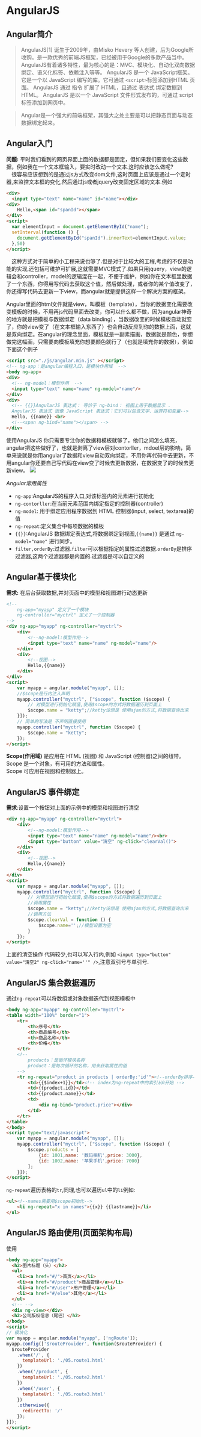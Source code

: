 # AngularJS
## Angular简介
>AngularJS[1]  诞生于2009年，由Misko Hevery 等人创建，后为Google所收购。是一款优秀的前端JS框架，已经被用于Google的多款产品当中。AngularJS有着诸多特性，最为核心的是：MVC、模块化、自动化双向数据绑定、语义化标签、依赖注入等等。
AngularJS 是一个 JavaScript框架。它是一个以 JavaScript 编写的库。它可通过 `<script>`标签添加到HTML 页面。
AngularJS 通过 指令 扩展了 HTML，且通过 表达式 绑定数据到 HTML。
AngularJS 是以一个 JavaScript 文件形式发布的，可通过 script 标签添加到网页中。

>Angular是一个强大的前端框架，其强大之处主要是可以把静态页面与动态数据绑定起来。

## Angular入门
**问题:** 平时我们看到的网页界面上面的数据都是固定，但如果我们要变化这些数据，例如我在一个文本框输入，要实时改动一个文本.这时应该怎么做呢?<br>
&emsp;很容易应该想到的是通过js方式改变dom文件,这时页面上应该是通过一个定时器,来监控文本框的变化,然后通过js或者jquery改变固定区域的文本.例如
```html
<div>
  <input type="text" name="name" id="name"></div>
<div>
    Hello,<span id="spanId"></span>
</div>
<script>
  var elementInput = document.getElementById("name");
  setInterval(function () {
    document.getElementById("spanId").innerText=elementInput.value;
  },50)
</script>
```
&emsp;这种方式对于简单的小工程来说也够了.但是对于比较大的工程,考虑的不仅是功能的实现,还包括可维护可扩展,这就需要MVC模式了.如果只用jquery，view的逻辑会和controller，model的逻辑混在一起，不便于维护，例如你在文本框里数据了一个东西，你得用写代码去获取这个值，然后做处理，或者你的某个值改变了，你还得写代码去更新一下view，而angular就是提供这样一个解决方案的框架。

Angular里面的html文件就是view，叫模板（template），当你的数据变化需要改变模板的时候，不用再js代码里面去改变，你可以什么都不做，因为angular神奇的地方就是把模板与数据绑定（data binding），当数据改变的时候模板自动就变了，你的view变了（在文本框输入东西了）也会自动反应到你的数据上面，这就是双向绑定。在angular的理念里面，模板就是一副素描画，数据就是颜色，你想做完这幅画，只需要向模板填充你想要颜色就行了（也就是填充你的数据），例如下面这个例子
```HTML
<script src="./js/angular.min.js" ></script>
<!-- ng-app：是angular编程入口，是模块作用域  -->
<body ng-app>
<div>
  <!-- ng-model：模型作用  -->
  <input type="text" name="name" ng-model="name"/>
</div>
<div>
  <!-- {{}}AngularJS 表达式： 等价于 ng-bind： 视图上用于数据显示 .
  AngularJS 表达式 很像 JavaScript 表达式：它们可以包含文字、运算符和变量-->
  Hello, {{name}} <br>
  <!--<span ng-bind="name"></span> -->
</div>
```
使用AngularJS 你只需要专注你的数据和模板就够了，他们之间怎么填充，angular把这些做好了，也就是剥离了view层对contorller，mdoel层的影响，简单来说就是你用angular了数据和view自动双向绑定，不用你再代码中去更新，不用angular你还要自己写代码在view变了时候去更新数据，在数据变了的时候去更新view。
![](./image/angular001.png)

*Angular常用属性*
* `ng-app`:AngularJS的程序入口,对该标签内的元素进行初始化
* `ng-contorller`:在当前元素范围内绑定指定的控制器(controller)
* `ng-model`:	用于绑定应用程序数据到 HTML 控制器(input, select, textarea)的值
* `ng-repeat`:定义集合中每项数据的模板
* `{{}}`:AngularJS 数据绑定表达式,将数据绑定到视图,`{{name}}` 是通过 `ng-model="name"` 进行同步。
* `filter,orderBy`:过滤器.`filter`可以根据指定的属性过滤数据.`orderBy`是排序过滤器,这两个过滤器都是内置的.过滤器是可以自定义的

## Angular基于模块化
**需求:** 在后台获取数据,并对页面中的模型和视图进行动态更新
```html
<!--
    ng-app="myapp" 定义了一个模块
    ng-controller="myctrl" 定义了一个控制器
-->
<div ng-app="myapp" ng-controller="myctrl">
    <div>
        <!--ng-model:模型作用-->
        <input type="text" name="name" ng-model="name"/>
    </div>
    <div>
        <!--视图-->
        Hello,{{name}}
    </div>
</div>
<script>
    var myapp = angular.module("myapp", []);
    //$scope是行内注入声明
    myapp.controller("myctrl", ["$scope", function ($scope) {
        // 对模型进行初始化赋值,使用$scope的方式将数据遍历到页面上
        $scope.name = "ketty";//ketty设想是 使用ajax的方式,将数据查询出来
    }]);
    // 简单的写法是 不声明直接使用
    myapp.controller("myctrl", function ($scope) {
        $scope.name = "ketty";
    });
</script>
```

**Scope(作用域)**  是应用在 HTML (视图) 和 JavaScript (控制器)之间的纽带。<br>
Scope 是一个对象，有可用的方法和属性。<br>
Scope 可应用在视图和控制器上。<br>

## AngularJS 事件绑定
**需求**:设置一个按钮对上面的示例中的模型和视图进行清空
```html
<div ng-app="myapp" ng-controller="myctrl">
    <div>
        <!--ng-model:模型作用-->
        <input type="text" name="name" ng-model="name"/><br>
        <input type="button" value="清空" ng-click="clearVal()">
    </div>
    <div>
        <!--视图-->
        Hello,{{name}}
    </div>
</div>
<script>
    var myapp = angular.module("myapp", []);
    myapp.controller("myctrl", function ($scope) {
        // 对模型进行初始化赋值,使用$scope的方式将数据遍历到页面上
        //调用属性
        $scope.name = "ketty";//ketty设想是 使用ajax的方式,将数据查询出来
        //调用方法
        $scope.clearVal = function () {
            $scope.name='';//模型设置为空
        }
    });
</script>
```
上面的清空操作 代码较少,也可以写入行内,例如
`<input type="button" value="清空2" ng-click="name=''" />`,注意双引号与单引号.

## AngularJS 集合数据遍历
通过`ng-repeat`可以将数组或对象数据迭代到视图模板中
```html
<body ng-app="myapp" ng-controller="myctrl">
<table width="100%" border="1">
    <tr>
        <th>序号</th>
        <th>商品编号</th>
        <th>商品名称</th>
        <th>价格</th>
    </tr>
    <!--
        products：是循环模块名称
        product：是每次循环的名称，用来获取属性的值
    -->
    <tr ng-repeat="product in products | orderBy:'id'"><!--orderBy排序-->
        <td>{{$index+1}}</td><!-- index为ng-repeat中的索引从0开始 -->
        <td>{{product.id}}</td>
        <td>{{product.name}}</td>
        <td>
            <div ng-bind="product.price"></div>
        </td>
    </tr>
</table>
</body>
<script type="text/javascript">
    var myapp = angular.module("myapp", []);
    myapp.controller("myctrl", ["$scope", function ($scope) {
        $scope.products = [
            {id: 1001,name: '数码相机',price: 3000},
            {id: 1002,name: '苹果手机',price: 7000}
        ];
    }]);
</script>
```
`ng-repeat`遍历表格的`tr`,同理,也可以遍历`ul`中的`li`例如:
```html
<ul><!--names需要用$scope初始化-->
    <li ng-repeat="x in names">{{x}} {{lastname}}</li>
</ul>
```

## AngularJS 路由使用(页面架构布局)
使用

```html
<body ng-app="myapp">
  <h2>图片标题（头）</h2>
  <ul>
    <li><a href="#/">首页</a></li>
    <li><a href="#/product">商品管理</a></li>
    <li><a href="#/user">用户管理</a></li>
    <li><a href="#/else">其他</a></li>
  </ul>
  <!-- -->
  <div ng-view></div>
  <h2>公司版权信息（尾巴）</h2>
</body>
<script>
// 模块化
var myapp = angular.module("myapp", ['ngRoute']);
myapp.config(['$routeProvider', function($routeProvider) {
  $routeProvider
    .when('/', {
      templateUrl: './05.route1.html'
    })
    .when('/product', {
      templateUrl: './05.route2.html'
    })
    .when('/user', {
      templateUrl: './05.route3.html'
    })
    .otherwise({
      redirectTo: '/'
    });
}]);
</script>
```
